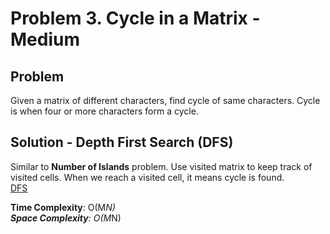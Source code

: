 # Problem 3. Cycle in a Matrix - Medium

## Problem
Given a matrix of different characters, find cycle of same characters. Cycle is when four or more characters form a cycle.

## Solution - Depth First Search (DFS)
Similar to **Number of Islands** problem. Use visited matrix to keep track of visited cells. When we reach a visited cell, it means cycle is found. <br />
[DFS](https://github.com/jecjung520/Algorithm/blob/main/Coding%20Patterns/Islands%20-%20Matrix%20Traversal/Problem%203.%20Cycle%20in%20a%20Matrix%20-%20Medium/matrixCycle.cc)

**Time Complexity**: O(M*N) <br />
**Space Complexity**: O(M*N)
